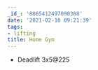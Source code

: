 ```yaml
---
_id_: '8865412497090388'
date: '2021-02-10 09:21:39'
tags:
- lifting
title: Home Gym
---
```


- Deadlift 3x5@225
